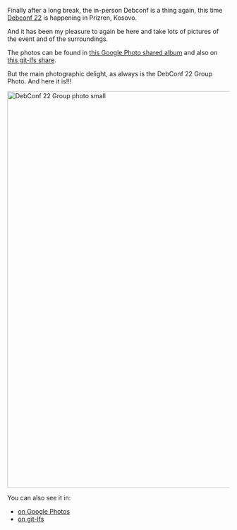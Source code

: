 <!--
.. title: Debconf 22 photos
.. slug: debconf22-photos
.. date: 2022-07-22 13:54:13 UTC
.. tags: Debian-planet,Ubuntu.lv-planet,blog,travel,debian,photo
.. category:
.. link:
.. description:
.. type: text
-->

Finally after a long break, the in-person Debconf is a thing again, this time
[Debconf 22](https://debconf22.debconf.org/) is happening in Prizren, Kosovo.

And it has been my pleasure to again be here and take lots of pictures of the
event and of the surroundings.

The photos can be found in [this Google Photo shared album](https://photos.app.goo.gl/TWc6rz1NCDQQAUuPA) and also on
[this git-lfs share](https://salsa.debian.org/debconf-team/public/share/debconf22/-/tree/main/aigarius_photos).

But the main photographic delight, as always is the DebConf 22 Group Photo.
And here it is!!!

<img src="https://salsa.debian.org/debconf-team/public/share/debconf22/-/raw/main/aigarius_photos/debconf23_group_photo_small.jpg?inline=false" alt="DebConf 22 Group photo small" width="1064" height="898">

You can also see it in:

* [on Google Photos](https://photos.app.goo.gl/pvi2T9KmcxzD2PGQ9)
* [on git-lfs](https://salsa.debian.org/debconf-team/public/share/debconf22/-/blob/main/aigarius_photos/debconf23_group_photo.jpg)
